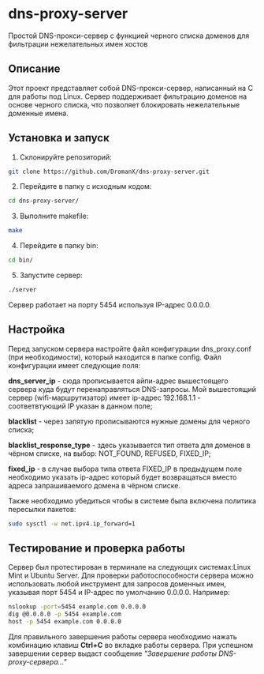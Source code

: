 # dns-proxy-server
Простой DNS-прокси-сервер с функцией черного списка доменов для фильтрации нежелательных имен хостов

## Описание
Этот проект представляет собой DNS-прокси-сервер, написанный на C для работы под Linux. Сервер поддерживает фильтрацию доменов на основе черного списка, что позволяет блокировать нежелательные доменные имена.

## Установка и запуск

1. Склонируйте репозиторий:
```bash
git clone https://github.com/DromanX/dns-proxy-server.git
```
2. Перейдите в папку с исходным кодом:
```bash
cd dns-proxy-server/
```
3. Выполните makefile:
```bash
make
```
4. Перейдите в папку bin:
```bash
cd bin/
```
5. Запустите сервер:
```bash
./server
```
Сервер работает на порту 5454 используя IP-адрес 0.0.0.0. 

## Настройка
Перед запуском сервера настройте файл конфигурации dns_proxy.conf (при необходимости), который находится в папке config. Файл конфигурации имеет следующие поля:

**dns_server_ip** - сюда прописывается айпи-адрес вышестоящего сервера куда будут перенаправляться DNS-запросы. Мой вышестоящий сервер (wifi-маршрутизатор) имеет ip-адрес 192.168.1.1 - соответвтующий IP указан в данном поле;

**blacklist** - через запятую прописываются нужные домены для черного списка;

**blacklist_response_type** - здесь указывается тип ответа для доменов в чёрном списке, на выбор: NOT_FOUND, REFUSED, FIXED_IP; 

**fixed_ip** - в случае выбора типа ответа FIXED_IP в предыдущем поле необходимо указать ip-адрес который будет возвращаться вместо адреса запрашиваемого домена в чёрном списке.

Также необходимо убедиться чтобы в системе была включена политика пересылки пакетов:
```bash
sudo sysctl -w net.ipv4.ip_forward=1
```
## Тестирование и проверка работы
Сервер был протестирован в терминале на следующих системах:Linux Mint и Ubuntu Server. Для проверки работоспособности сервера можно использовать любой инструмент для запросов доменных имен, указывая порт 5454 и IP-адрес по умолчанию 0.0.0.0. Например:
```bash
nslookup -port=5454 example.com 0.0.0.0
dig @0.0.0.0 -p 5454 example.com
host -p 5454 example.com 0.0.0.0
```
Для правильного завершения работы сервера необходимо нажать комбинацию клавиш **Ctrl+C** во вкладке работы сервера. При успешном завершении сервер выдаст сообщение *"Завершение работы DNS-proxy-сервера..."*


